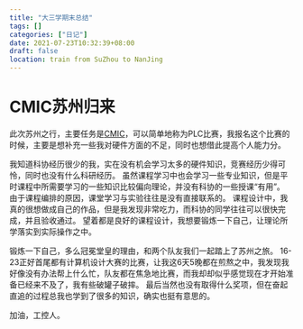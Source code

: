 ```yaml
---
title: "大三学期末总结"
tags: []
categories: ["日记"]
date: 2021-07-23T10:32:39+08:00
draft: false
location: train from SuZhou to NanJing
---
```


# CMIC苏州归来

此次苏州之行，主要任务是[CMIC]([www.siemenscup-cimc.org.cn](http://www.siemenscup-cimc.org.cn/))，可以简单地称为PLC比赛，我报名这个比赛的时候，主要是想补充一些我对硬件方面的不足，同时也想借此提高个人能力分。

我知道科协经历很少的我，实在没有机会学习太多的硬件知识，竞赛经历少得可怜，同时也没有什么科研经历。
虽然课程学习中也会学习一些专业知识，但是平时课程中所需要学习的一些知识比较偏向理论，并没有科协的一些授课“有用”。
由于课程编排的原因，课堂学习与实验往往是没有直接联系的。
课程设计中，我真的很想做成自己的作品，但是我发现非常吃力，而科协的同学往往可以很快完成，并且验收通过。
望着都是良好的课程设计，我想要锻炼一下自己，让理论所学落实到实际操作之中。

锻炼一下自己，多么冠冕堂皇的理由，和两个队友我们一起踏上了苏州之旅。
16-23正好首尾都有计算机设计大赛的比赛，让我这6天5晚都在煎熬之中，我发现我好像没有办法帮上什么忙，队友都在焦急地比赛，而我却却似乎感觉现在才开始准备已经来不及了，我有些破罐子破摔。
最后当然也没有取得什么奖项，但在奋起直追的过程总我也学到了很多的知识，确实也挺有意思的。

加油，工控人。
